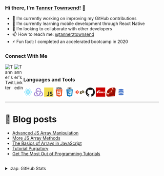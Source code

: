 ### Hi there, I'm [Tanner Townsend](https://tannertownsend.com)! 👋


- 🔭 I’m currently working on improving my GitHub contributions
- 🌱 I’m currently learning mobile development through React Native
- 👯 I’m looking to collaborate with other developers
- 📫 How to reach me: [@tannerztownsend](https://twitter.com/tannerztownsend)
- ⚡ Fun fact: I completed an accelerated bootcamp in 2020

### Connect With Me
<a href="https://twitter.com/tannerztownsend"><img align="left" alt="Tanner's Twitter" width="30px" src="https://cdn.jsdelivr.net/npm/simple-icons@v3/icons/twitter.svg" /></a>
<a href="https://linkedin.com/in/tannerztownsend"><img align="left" alt="Tanner's Linkedin" width="30px" src="https://cdn.jsdelivr.net/npm/simple-icons@v3/icons/linkedin.svg" /></a>

<br/>

### Languages and Tools

<code><img height="30" src="https://raw.githubusercontent.com/github/explore/80688e429a7d4ef2fca1e82350fe8e3517d3494d/topics/react/react.png"></code>
<code><img height="30" src="https://raw.githubusercontent.com/github/explore/80688e429a7d4ef2fca1e82350fe8e3517d3494d/topics/redux/redux.png"></code>
<code><img height="30" src="https://raw.githubusercontent.com/github/explore/80688e429a7d4ef2fca1e82350fe8e3517d3494d/topics/javascript/javascript.png"></code>
<code><img height="30" src="https://raw.githubusercontent.com/github/explore/80688e429a7d4ef2fca1e82350fe8e3517d3494d/topics/html/html.png"></code>
<code><img height="30" src="https://raw.githubusercontent.com/github/explore/80688e429a7d4ef2fca1e82350fe8e3517d3494d/topics/css/css.png"></code>
<code><img height="30" src="https://raw.githubusercontent.com/github/explore/80688e429a7d4ef2fca1e82350fe8e3517d3494d/topics/git/git.png"></code>
<code><img height="30" src="https://raw.githubusercontent.com/github/explore/78df643247d429f6cc873026c0622819ad797942/topics/github/github.png"></code>
<code><img height="30" src="https://raw.githubusercontent.com/github/explore/80688e429a7d4ef2fca1e82350fe8e3517d3494d/topics/rails/rails.png"></code>
<code><img height="30" src="https://raw.githubusercontent.com/github/explore/80688e429a7d4ef2fca1e82350fe8e3517d3494d/topics/ruby/ruby.png"></code>
<code><img height="30" src="https://raw.githubusercontent.com/github/explore/80688e429a7d4ef2fca1e82350fe8e3517d3494d/topics/sql/sql.png"></code>

<!-- Working On
<code><img height="35" src="https://raw.githubusercontent.com/github/explore/80688e429a7d4ef2fca1e82350fe8e3517d3494d/topics/express/express.png"></code>
<code><img height="35" src="https://raw.githubusercontent.com/github/explore/80688e429a7d4ef2fca1e82350fe8e3517d3494d/topics/mongodb/mongodb.png"></code>
<code><img height="35" src="https://raw.githubusercontent.com/github/explore/80688e429a7d4ef2fca1e82350fe8e3517d3494d/topics/nodejs/nodejs.png"></code>
-->

<hr/>

# 📕 Blog posts
<!-- BLOG-POST-LIST:START -->
- [Advanced JS Array Manipulation](https://medium.com/@tannerztownsend/advanced-js-array-manipulation-f44f2b0e3a87?source=rss-dae59a2402db------2)
- [More JS Array Methods](https://medium.com/@tannerztownsend/more-js-array-methods-f54852d811f7?source=rss-dae59a2402db------2)
- [The Basics of Arrays in JavaScript](https://medium.com/@tannerztownsend/the-basics-of-arrays-in-javascript-d04daee9129e?source=rss-dae59a2402db------2)
- [Tutorial Purgatory](https://medium.com/@tannerztownsend/tutorial-purgatory-5c21d41c5b11?source=rss-dae59a2402db------2)
- [Get The Most Out of Programming Tutorials](https://medium.com/@tannerztownsend/get-the-most-out-of-programming-tutorials-60298b83dc6a?source=rss-dae59a2402db------2)
<!-- BLOG-POST-LIST:END -->

<br/>
<!-- GITHUB STATS -->
<details>
  <summary>:zap: GitHub Stats</summary>
  
<br/>
  <a href="https://github.com/xearta">
  <img align="center" src="https://github-readme-stats.vercel.app/api/top-langs/?username=xearta&layout=compact&theme=light&hide_langs_below=1" />
  </a>
  <a href="https://github.com/xearta">
  <img align="center" src="https://github-readme-stats.vercel.app/api?username=xearta&show_icons=true&theme=light&line_height=27" alt="Tanner's github stats"/>
  </a>
</details>
